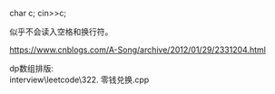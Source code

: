char c;
cin>>c;

似乎不会读入空格和换行符。



https://www.cnblogs.com/A-Song/archive/2012/01/29/2331204.html


dp数组排版:   
interview\leetcode\322. 零钱兑换.cpp